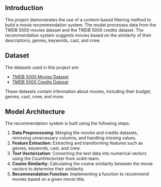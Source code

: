 ## Introduction

This project demonstrates the use of a content-based filtering method to build a movie recommendation system. The model processes data from the TMDB 5000 movies dataset and the TMDB 5000 credits dataset.
The recommendation system suggests movies based on the similarity of their descriptions, genres, keywords, cast, and crew.

## Dataset

The datasets used in this project are:
- [TMDB 5000 Movies Dataset](https://www.kaggle.com/datasets/tmdb/tmdb-movie-metadata)
- [TMDB 5000 Credits Dataset](https://www.kaggle.com/datasets/tmdb/tmdb-movie-metadata)

These datasets contain information about movies, including their budget, genres, cast, crew, and more.

## Model Architecture

The recommendation system is built using the following steps:
1. **Data Preprocessing**: Merging the movies and credits datasets, removing unnecessary columns, and handling missing values.
2. **Feature Extraction**: Extracting and transforming features such as genres, keywords, cast, and crew.
3. **Text Vectorization**: Converting the text data into numerical vectors using the CountVectorizer from scikit-learn.
4. **Cosine Similarity**: Calculating the cosine similarity between the movie vectors to determine their similarity.
5. **Recommendation Function**: Implementing a function to recommend movies based on a given movie title.
